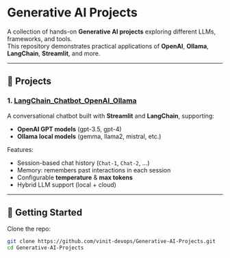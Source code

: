 # Generative AI Projects

A collection of hands-on **Generative AI projects** exploring different LLMs, frameworks, and tools.  
This repository demonstrates practical applications of **OpenAI**, **Ollama**, **LangChain**, **Streamlit**, and more.

---

## 📂 Projects

### 1. [LangChain_Chatbot_OpenAI_Ollama](LangChain_Chatbot_OpenAI_Ollama)
A conversational chatbot built with **Streamlit** and **LangChain**, supporting:
- **OpenAI GPT models** (gpt-3.5, gpt-4)
- **Ollama local models** (gemma, llama2, mistral, etc.)

Features:
- Session-based chat history (`Chat-1`, `Chat-2`, …)
- Memory: remembers past interactions in each session
- Configurable **temperature** & **max tokens**
- Hybrid LLM support (local + cloud)

---

## 🚀 Getting Started

Clone the repo:
```bash
git clone https://github.com/vinit-devops/Generative-AI-Projects.git
cd Generative-AI-Projects

